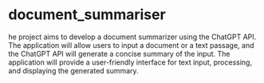 # document_summariser
he project aims to develop a document summarizer using the ChatGPT API. The application will allow users to input a document or a text passage, and the ChatGPT API will generate a concise summary of the input. The application will provide a user-friendly interface for text input, processing, and displaying the generated summary. 
